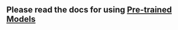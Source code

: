 ## Please read the docs for using [Pre-trained Models](https://tensorlayer.readthedocs.io/en/latest/user/get_start_advance.html#pre-trained-cnn)

